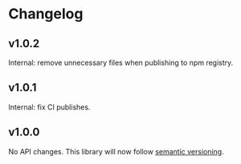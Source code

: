 # Changelog

## v1.0.2

Internal: remove unnecessary files when publishing to npm registry.

## v1.0.1

Internal: fix CI publishes.

## v1.0.0

No API changes. This library will now follow [semantic versioning](https://docs.npmjs.com/about-semantic-versioning).
